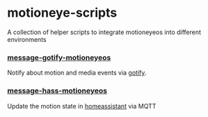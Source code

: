 # motioneye-scripts
A collection of helper scripts to integrate motioneyeos into different environments

### [message-gotify-motioneyeos](https://github.com/manzari/message-gotify-motioneyeos)
Notify about motion and media events via [gotify](https://github.com/gotify/server).

### [message-hass-motioneyeos](https://github.com/manzari/message-hass-motioneyeos)
Update the motion state in [homeassistant](https://www.home-assistant.io/) via MQTT
